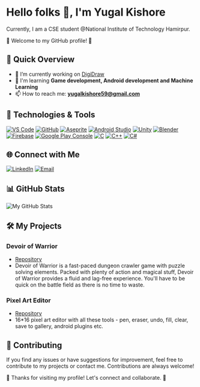 # Hello folks 👋, I'm Yugal Kishore

Currently, I am a CSE student @National Institute of Technology Hamirpur.

🌟 Welcome to my GitHub profile! 🌟

## 🚀 Quick Overview

- 🔭 I’m currently working on [DigiDraw](https://github.com/yugalkishore59/DigiDraw)
- 🌱 I'm learning **Game development, Android development and Machine Learning**
- 📫 How to reach me: **yugalkishore59@gmail.com**

## 🔧 Technologies & Tools

[![VS Code](https://img.shields.io/badge/-VS%20Code-333?style=flat&logo=visual-studio-code&logoColor=white)](https://code.visualstudio.com/)
[![GitHub](https://img.shields.io/badge/-GitHub-333?style=flat&logo=github&logoColor=white)](https://github.com/)
[![Aseprite](https://img.shields.io/badge/-Aseprite-333?style=flat&logo=aseprite&logoColor=white)](https://www.aseprite.org/)
[![Android Studio](https://img.shields.io/badge/-Android%20Studio-333?style=flat&logo=android-studio&logoColor=white)](https://developer.android.com/studio)
[![Unity](https://img.shields.io/badge/-Unity-333?style=flat&logo=unity&logoColor=white)](https://unity.com/)
[![Blender](https://img.shields.io/badge/-Blender-333?style=flat&logo=blender&logoColor=white)](https://www.blender.org/)
[![Firebase](https://img.shields.io/badge/-Firebase-333?style=flat&logo=firebase&logoColor=white)](https://firebase.google.com/)
[![Google Play Console](https://img.shields.io/badge/-Google%20Play%20Console-333?style=flat&logo=google-play&logoColor=white)](https://play.google.com/apps/publish)
[![C](https://img.shields.io/badge/-C-333?style=flat&logo=c&logoColor=white)](https://www.learn-c.org/)
[![C++](https://img.shields.io/badge/-C%2B%2B-333?style=flat&logo=c%2B%2B&logoColor=white)](https://cplusplus.com/)
[![C#](https://img.shields.io/badge/-C%23-333?style=flat&logo=c-sharp&logoColor=white)](https://learn.microsoft.com/en-us/dotnet/csharp/)



## 🌐 Connect with Me

[![LinkedIn](https://img.shields.io/badge/-LinkedIn-333?style=flat&logo=linkedin&logoColor=white)](https://www.linkedin.com/in/yugalkishore/)
[![Email](https://img.shields.io/badge/-Gmail-333?style=flat&logo=gmail&logoColor=white)](mailto:yugalkishore59@gmail.com)

## 📊 GitHub Stats

![My GitHub Stats](https://github-readme-stats.vercel.app/api?username=yugalkishore59&show_icons=true&theme=dark)

## 🛠️ My Projects

### Devoir of Warrior

- [Repository](https://github.com/yugalkishore59/Devoir_of_warrior)
- Devoir of Warrior is a fast-paced dungeon crawler game with puzzle solving elements. Packed with plenty of action and magical stuff, Devoir of Warrior provides a fluid and lag-free experience. You'll have to be quick on the battle field as there is no time to waste.

### Pixel Art Editor

- [Repository](https://github.com/yugalkishore59/Pixel-Art-Editor)
- 16*16 pixel art editor with all these tools - pen, eraser, undo, fill, clear, save to gallery, android plugins etc.

## 🤝 Contributing

If you find any issues or have suggestions for improvement, feel free to contribute to my projects or contact me. Contributions are always welcome!

🎉 Thanks for visiting my profile! Let's connect and collaborate. 🎉
